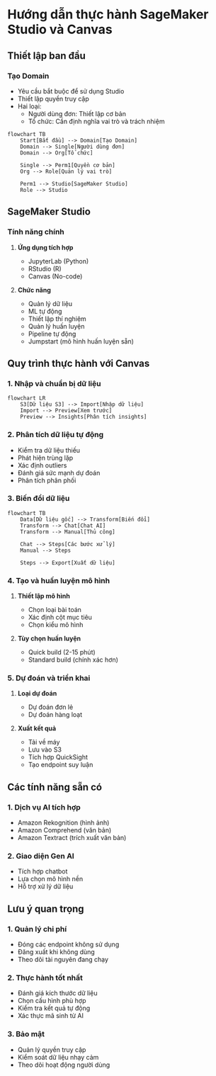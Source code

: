 # Hướng dẫn thực hành SageMaker Studio và Canvas

## Thiết lập ban đầu

### Tạo Domain
- Yêu cầu bắt buộc để sử dụng Studio
- Thiết lập quyền truy cập
- Hai loại:
  - Người dùng đơn: Thiết lập cơ bản
  - Tổ chức: Cần định nghĩa vai trò và trách nhiệm

```mermaid
flowchart TB
    Start[Bắt đầu] --> Domain[Tạo Domain]
    Domain --> Single[Người dùng đơn]
    Domain --> Org[Tổ chức]
    
    Single --> Perm1[Quyền cơ bản]
    Org --> Role[Quản lý vai trò]
    
    Perm1 --> Studio[SageMaker Studio]
    Role --> Studio
```

## SageMaker Studio

### Tính năng chính
1. **Ứng dụng tích hợp**
   - JupyterLab (Python)
   - RStudio (R)
   - Canvas (No-code)

2. **Chức năng**
   - Quản lý dữ liệu
   - ML tự động
   - Thiết lập thí nghiệm
   - Quản lý huấn luyện
   - Pipeline tự động
   - Jumpstart (mô hình huấn luyện sẵn)

## Quy trình thực hành với Canvas

### 1. Nhập và chuẩn bị dữ liệu
```mermaid
flowchart LR
    S3[Dữ liệu S3] --> Import[Nhập dữ liệu]
    Import --> Preview[Xem trước]
    Preview --> Insights[Phân tích insights]
```

### 2. Phân tích dữ liệu tự động
- Kiểm tra dữ liệu thiếu
- Phát hiện trùng lặp
- Xác định outliers
- Đánh giá sức mạnh dự đoán
- Phân tích phân phối

### 3. Biến đổi dữ liệu
```mermaid
flowchart TB
    Data[Dữ liệu gốc] --> Transform[Biến đổi]
    Transform --> Chat[Chat AI]
    Transform --> Manual[Thủ công]
    
    Chat --> Steps[Các bước xử lý]
    Manual --> Steps
    
    Steps --> Export[Xuất dữ liệu]
```

### 4. Tạo và huấn luyện mô hình
1. **Thiết lập mô hình**
   - Chọn loại bài toán
   - Xác định cột mục tiêu
   - Chọn kiểu mô hình

2. **Tùy chọn huấn luyện**
   - Quick build (2-15 phút)
   - Standard build (chính xác hơn)

### 5. Dự đoán và triển khai
1. **Loại dự đoán**
   - Dự đoán đơn lẻ
   - Dự đoán hàng loạt

2. **Xuất kết quả**
   - Tải về máy
   - Lưu vào S3
   - Tích hợp QuickSight
   - Tạo endpoint suy luận

## Các tính năng sẵn có

### 1. Dịch vụ AI tích hợp
- Amazon Rekognition (hình ảnh)
- Amazon Comprehend (văn bản)
- Amazon Textract (trích xuất văn bản)

### 2. Giao diện Gen AI
- Tích hợp chatbot
- Lựa chọn mô hình nền
- Hỗ trợ xử lý dữ liệu

## Lưu ý quan trọng

### 1. Quản lý chi phí
- Đóng các endpoint không sử dụng
- Đăng xuất khi không dùng
- Theo dõi tài nguyên đang chạy

### 2. Thực hành tốt nhất
- Đánh giá kích thước dữ liệu
- Chọn cấu hình phù hợp
- Kiểm tra kết quả tự động
- Xác thực mã sinh từ AI

### 3. Bảo mật
- Quản lý quyền truy cập
- Kiểm soát dữ liệu nhạy cảm
- Theo dõi hoạt động người dùng
